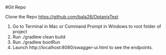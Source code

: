 #Git Repo

Clone the Repo
https://github.com/bala28/OptanixTest

1) Go to Terminal in Mac or Command Prompt in Windows to root folder of project  
2) Run ./gradlew clean build
3) Run ./gradlew bootRun
4) Launch http://localhost:8080/swagger-ui.html to see the endpoints.




